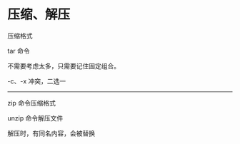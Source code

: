 # 压缩、解压

压缩格式

tar 命令

不需要考虑太多，只需要记住固定组合。



-c、-x 冲突，二选一 

---

zip 命令压缩格式

unzip 命令解压文件

解压时，有同名内容，会被替换
